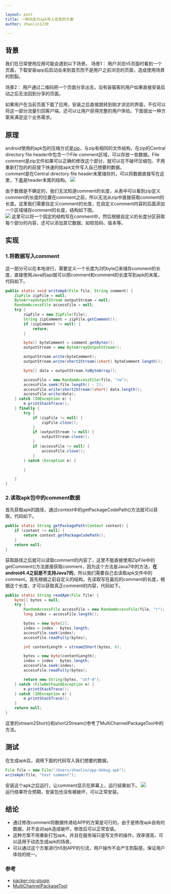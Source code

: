 ```yaml
---

layout: post
title: 一种动态为apk写入信息的方案
author: zhaolin1230

--- 
```



## 背景
我们在日常使用应用可能会遇到以下场景。
场景1：
用户浏览h5页面时看到一个页面，下载安装app后启动会来到首页而不是用户之前浏览的页面，造成使用场景的割裂。

场景2：
用户通过二维码把一个页面分享出去，没有装猫客的用户如果直接安装启动之后无法回到分享的页面。

如果用户在当前页面下载了应用，安装之后直接跳转到刚才浏览的界面，不仅可以将这一部分流量引回客户端，还可以让用户获得完整的用户体验。下面提出一种方案来满足这个业务需求。  

## 原理

android使用的apk包的压缩方式是[zip](https://en.wikipedia.org/wiki/Zip_(file_format))，与zip有相同的文件结构，在zip的Central directory file header中包含一个File comment区域，可以存放一些数据。File comment是zip文件如果可以正确的修改这个部分，就可以在不破坏压缩包、不用重新打包的的前提下快速的给apk文件写入自己想要的数据。  
comment是在Central directory file header末尾储存的，可以将数据直接写在这里，下[表](https://en.wikipedia.org/wiki/Zip_(file_format)#File_headers)是header末尾的结构。
![](/images/2016/3/11/header.png)

由于数据是不确定的，我们无法知道comment的长度，从表中可以看到zip定义comment的长度的位置在comment之前，所以无法从zip中直接获取comment的长度。这里我们需要自定义comment的长度，在自定义comment内容的后面添加一个区域储存comment的长度，结构如下图。  
![](/images/2016/3/11/comment.png)
这里可以将一个固定的结构写在comment中，然后根据自定义的长度分区获取每个部分的内容，还可以添加其它数据，如校验码、版本等。

## 实现

### 1.将数据写入comment
这一部分可以在本地进行，需要定义一个长度为2的byte[]来储存comment的长度，直接使用Java的api就可以把comment和comment的长度写到apk的末尾，代码如下。

```java
public static void writeApk(File file, String comment) {
    ZipFile zipFile = null;
    ByteArrayOutputStream outputStream = null;
    RandomAccessFile accessFile = null;
    try {
        zipFile = new ZipFile(file);
        String zipComment = zipFile.getComment();
        if (zipComment != null) {
            return;
        }

        byte[] byteComment = comment.getBytes();
        outputStream = new ByteArrayOutputStream();

        outputStream.write(byteComment);
        outputStream.write(short2Stream((short) byteComment.length));

        byte[] data = outputStream.toByteArray();

        accessFile = new RandomAccessFile(file, "rw");
        accessFile.seek(file.length() - 2);
        accessFile.write(short2Stream((short) data.length));
        accessFile.write(data);
    } catch (IOException e) {
        e.printStackTrace();
    } finally {
        try {
            if (zipFile != null) {
                zipFile.close();
            }
            if (outputStream != null) {
                outputStream.close();
            }
            if (accessFile != null) {
                accessFile.close();
            }
        } catch (Exception e) {

        }

    }
}
```

### 2.读取apk包中的comment数据
首先获取apk的路径，通过context中的getPackageCodePath()方法就可以获取，代码如下。

```java
public static String getPackagePath(Context context) {
    if (context != null) {
        return context.getPackageCodePath();
    }
    return null;
}
```
获取路径之后就可以读取comment的内容了，这里不能直接使用ZipFile中的getComment()方法直接获取comment，因为这个方法是Java7中的方法，**在android4.4之前是不支持Java7的**，所以我们需要自己去读取apk文件中的comment。首先根据之前自定义的结构，先读取写在最后的comment的长度，根据这个长度，才可以获取真正comment的内容，代码如下。

```java
public static String readApk(File file) {
    byte[] bytes = null;
    try {
        RandomAccessFile accessFile = new RandomAccessFile(file, "r");
        long index = accessFile.length();

        bytes = new byte[2];
        index = index - bytes.length;
        accessFile.seek(index);
        accessFile.readFully(bytes);

        int contentLength = stream2Short(bytes, 0);

        bytes = new byte[contentLength];
        index = index - bytes.length;
        accessFile.seek(index);
        accessFile.readFully(bytes);

        return new String(bytes, "utf-8");
    } catch (FileNotFoundException e) {
        e.printStackTrace();
    } catch (IOException e) {
        e.printStackTrace();
    }
    return null;
}
```
这里的stream2Short()和short2Stream()参考了MultiChannelPackageTool中的方法。

## 测试
在生成apk后，调用下面的代码写入我们想要的数据，

```java
File file = new File("/Users/zhaolin/app-debug.apk");
writeApk(file, "test comment");
```

安装这个apk之后运行，让comment显示在屏幕上，运行结果如下。
![](/images/2016/3/11/screen.png)  
运行结果符合预期，安装包也没有被破坏，可以正常安装。

## 结论
+ 通过修改comment将数据传递给APP的方案是可行的，由于是修改apk自有的数据，并不会对apk造成破坏，修改后可以正常安装。
+ 这种方案不用重新打包apk，并且在服务端只是写文件的操作，效率很高，可以适用于动态生成apk的场景。
+ 可以通过这个方案进行h5到APP的引流，用户操作不会产生割裂感，保证用户体验的统一。

### 参考
+ [packer-ng-plugin](https://github.com/mcxiaoke/packer-ng-plugin)
+ [MultiChannelPackageTool](https://github.com/seven456/MultiChannelPackageTool)
